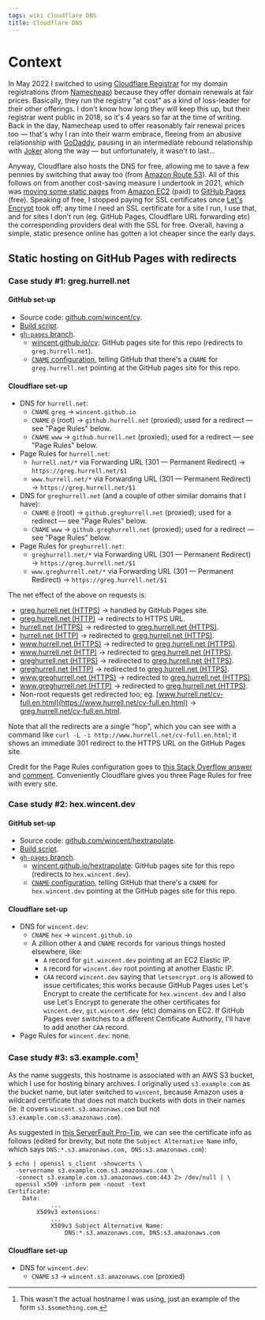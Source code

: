 ```yaml
---
tags: wiki cloudflare DNS
title: Cloudflare DNS
---
```


# Context

In May 2022 I switched to using [Cloudflare Registrar](https://blog.cloudflare.com/cloudflare-registrar/) for my domain registrations (from [Namecheap](https://www.namecheap.com/)) because they offer domain renewals at fair prices. Basically, they run the registry "at cost" as a kind of loss-leader for their other offerings. I don't know how long they will keep this up, but their registrar went public in 2018, so it's 4 years so far at the time of writing. Back in the day, Namecheap used to offer reasonably fair renewal prices too — that's why I ran into their warm embrace, fleeing from an abusive relationship with [GoDaddy](https://www.godaddy.com/), pausing in an intermediate rebound relationship with [Joker](https://joker.com/) along the way — but unfortunately, it wasn't to last...

Anyway, Cloudflare also hosts the DNS for free, allowing me to save a few pennies by switching that away too (from [Amazon Route 53](https://aws.amazon.com/route53/)). All of this follows on from another cost-saving measure I undertook in 2021, which was [moving some static pages](https://wincent.dev/blog/simplified-ansible-set-up) from [Amazon EC2](https://aws.amazon.com/ec2/) (paid) to [GitHub Pages](https://pages.github.com/) (free). Speaking of free, I stopped paying for SSL certificates once [Let's Encrypt](https://letsencrypt.org/) took off; any time I need an SSL certificate for a site I run, I use that, and for sites I don't run (eg. GitHub Pages, Cloudflare URL forwarding etc) the corresponding providers deal with the SSL for free. Overall, having a simple, static presence online has gotten a lot cheaper since the early days.

## Static hosting on GitHub Pages with redirects

### Case study #1: greg.hurrell.net

#### GitHub set-up

-   Source code: [github.com/wincent/cv](https://github.com/wincent/cv).
-   [Build script](https://github.com/wincent/cv/blob/main/scripts/publish).
-   [`gh-pages` branch](https://github.com/wincent/cv/tree/gh-pages).
    -   [wincent.github.io/cv](https://wincent.github.io/cv): GitHub pages site for this repo (redirects to `greg.hurrell.net`).
    -   [`CNAME` configuration](https://github.com/wincent/cv/blob/gh-pages/CNAME), telling GitHub that there's a `CNAME` for `greg.hurrell.net` pointing at the GitHub pages site for this repo.

#### Cloudflare set-up

-   DNS for `hurrell.net`:
    -   `CNAME` `greg` → `wincent.github.io`
    -   `CNAME` `@` (root) → `github.hurrell.net` (proxied); used for a redirect — see "Page Rules" below.
    -   `CNAME` `www` → `github.hurrell.net` (proxied); used for a redirect — see "Page Rules" below.
-   Page Rules for `hurrell.net`:
    -   `hurrell.net/*` via Forwarding URL (301 — Permanent Redirect) → `https://greg.hurrell.net/$1`
    -   `www.hurrell.net/*` via Forwarding URL (301 — Permanent Redirect) → `https://greg.hurrell.net/$1`
-   DNS for `greghurrell.net` (and a couple of other similar domains that I have):
    -   `CNAME` `@` (root) → `github.greghurrell.net` (proxied); used for a redirect — see "Page Rules" below.
    -   `CNAME` `www` → `github.greghurrell.net` (proxied); used for a redirect — see "Page Rules" below.
-   Page Rules for `greghurrell.net`:
    -   `greghurrell.net/*` via Forwarding URL (301 — Permanent Redirect) → `https://greg.hurrell.net/$1`
    -   `www.greghurrell.net/*` via Forwarding URL (301 — Permanent Redirect) → `https://greg.hurrell.net/$1`

The net effect of the above on requests is:

-   [greg.hurrell.net (HTTPS)](https://greg.hurrell.net/) → handled by GitHub Pages site.
-   [greg.hurrell.net (HTTP)](http://greg.hurrell.net/) → redirects to HTTPS URL.
-   [hurrell.net (HTTPS)](https://hurrell.net/) → redirected to [greg.hurrell.net (HTTPS)](https://greg.hurrell.net).
-   [hurrell.net (HTTP)](http://hurrell.net/) → redirected to [greg.hurrell.net (HTTPS)](https://greg.hurrell.net).
-   [www.hurrell.net (HTTPS)](https://www.hurrell.net/) → redirected to [greg.hurrell.net (HTTPS)](https://greg.hurrell.net).
-   [www.hurrell.net (HTTP)](http://www.hurrell.net/) → redirected to [greg.hurrell.net (HTTPS)](https://greg.hurrell.net).
-   [greghurrell.net (HTTPS)](https://greghurrell.net/) → redirected to [greg.hurrell.net (HTTPS)](https://greg.hurrell.net).
-   [greghurrell.net (HTTP)](http://greghurrell.net/) → redirected to [greg.hurrell.net (HTTPS)](https://greg.hurrell.net).
-   [www.greghurrell.net (HTTPS)](https://www.greghurrell.net/) → redirected to [greg.hurrell.net (HTTPS)](https://greg.hurrell.net).
-   [www.greghurrell.net (HTTP)](http://www.greghurrell.net/) → redirected to [greg.hurrell.net (HTTPS)](https://greg.hurrell.net).
-   Non-root requests get redirected too; eg. [www.hurrell.net/cv-full.en.html](https://www.hurrell.net/cv-full.en.html) → [greg.hurrell.net/cv-full.en.html](https://greg.hurrell.net/cv-full.en.html).

Note that all the redirects are a single "hop", which you can see with a command like `curl -L -i http://www.hurrell.net/cv-full.en.html`; it shows an immediate 301 redirect to the HTTPS URL on the GitHub Pages site.

Credit for the Page Rules configuration goes to [this Stack Overflow answer](https://stackoverflow.com/questions/55274360/cloudflare-redirect-domain) and [comment](https://stackoverflow.com/questions/55274360/cloudflare-redirect-domain#comment126284596_64796153). Conveniently Cloudflare gives you three Page Rules for free with every site.

### Case study #2: hex.wincent.dev

#### GitHub set-up

-   Source code: [github.com/wincent/hextrapolate](https://github.com/wincent/hextrapolate).
-   [Build script](https://github.com/wincent/hextrapolate/blob/main/publish.sh).
-   [`gh-pages` branch](https://github.com/wincent/hextrapolate/tree/gh-pages).
    -   [wincent.github.io/hextrapolate](https://wincent.github.io/hextrapolate): GitHub pages site for this repo (redirects to `hex.wincent.dev`).
    -   [`CNAME` configuration](https://github.com/wincent/hextrapolate/blob/gh-pages/CNAME), telling GitHub that there's a `CNAME` for `hex.wincent.dev` pointing at the GitHub pages site for this repo.

#### Cloudflare set-up

-   DNS for `wincent.dev`:
    -   `CNAME` `hex` → `wincent.github.io`
    -   A zillion other `A` and `CNAME` records for various things hosted elsewhere, like:
        -   `A` record for `git.wincent.dev` pointing at an EC2 Elastic IP.
        -   `A` record for `wincent.dev` root pointing at another Elastic IP.
        -   `CAA` record `wincent.dev` saying that `letsencrypt.org` is allowed to issue certificates; this works because GitHub Pages uses Let's Encrypt to create the certificate for `hex.wincent.dev` and I also use Let's Encrypt to generate the other certificates for `wincent.dev`, `git.wincent.dev` (etc) domains on EC2. If GitHub Pages ever switches to a different Certificate Authority, I'll have to add another `CAA` record.
-   Page Rules for `wincent.dev`: none.

### Case study #3: s3.example.com[^example]

[^example]: This wasn't the actual hostname I was using, just an example of the form `s3.$something.com`.

As the name suggests, this hostname is associated with an AWS S3 bucket, which I use for hosting binary archives. I originally used `s3.example.com` as the bucket name, but later switched to `wincent`, because Amazon uses a wildcard certificate that does not match buckets with dots in their names (ie. it covers `wincent.s3.amazonaws.com` but not `s3.example.com.s3.amazonaws.com`).

As suggested in [this ServerFault Pro-Tip](https://serverfault.com/a/661982), we can see the certificate info as follows (edited for brevity, but note the `Subject Alternative Name` info, which says `DNS:*.s3.amazonaws.com, DNS:s3.amazonaws.com`):

```shell
$ echo | openssl s_client -showcerts \
  -servername s3.example.com.s3.amazonaws.com \
  -connect s3.example.com.s3.amazonaws.com:443 2> /dev/null | \
  openssl x509 -inform pem -noout -text
Certificate:
    Data:
            ...
        X509v3 extensions:
            ...
            X509v3 Subject Alternative Name:
                DNS:*.s3.amazonaws.com, DNS:s3.amazonaws.com
```

#### Cloudflare set-up

-   DNS for `wincent.dev`:
    -   `CNAME` `s3` → `wincent.s3.amazonaws.com` (proxied)
